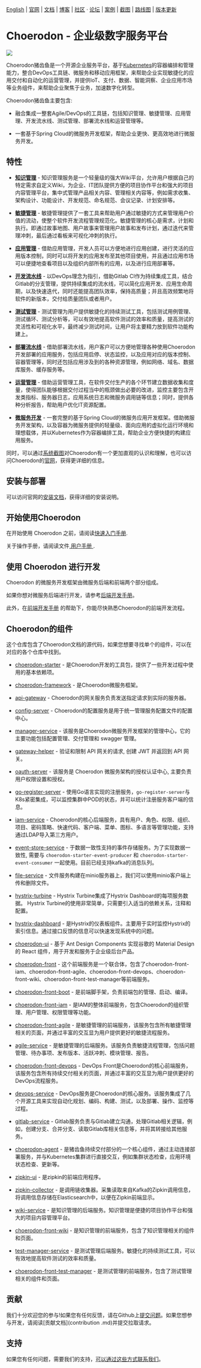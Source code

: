 [English](https://github.com/choerodon/choerodon/blob/master/README.md) | [官网](http://choerodon.io) | [文档](http://choerodon.io/zh/docs/) | [博客](http://choerodon.io/zh/blog/) | [社区](http://choerodon.io/zh/community/) · [论坛](http://forum.choerodon.io) | [案例](http://choerodon.io/zh/case-studies/) | [截图](https://github.com/choerodon/choerodon/blob/master/SCREENSHOT.md) | [路线图](https://github.com/choerodon/choerodon/blob/master/ROADMAP.md) | [版本更新](https://github.com/choerodon/choerodon/blob/master/changelogs/) 

# Choerodon - 企业级数字服务平台

![](img/choerodon-community.png)

Choerodon猪齿鱼是一个开源企业服务平台，基于[Kubernetes](https://kubernetes.io/)的容器编排和管理能力，整合DevOps工具链、微服务和移动应用框架，来帮助企业实现敏捷化的应用交付和自动化的运营管理，并提供IoT、支付、数据、智能洞察、企业应用市场等业务组件，来帮助企业聚焦于业务，加速数字化转型。

Choerodon猪齿鱼主要包含:

- 融合集成一整套Agile/DevOps的工具链，包括知识管理、敏捷管理、应用管理、开发流水线、测试管理、部署流水线和运营管理等。

- 一套基于Spring Cloud的微服务开发框架，帮助企业更快、更高效地进行微服务开发。

## 特性 
  
- [**知识管理**](http://v0-8.choerodon.io/zh/docs/user-guide/wiki/) - 知识管理服务是一个轻量级的强大Wiki平台，允许用户根据自己的特定需求自定义Wiki，为企业、IT团队提供方便的项目协作平台和强大的项目内容管理平台，集中式管理产品相关内容、管理相关内容等，例如需求收集、架构设计、功能设计、开发规范、命名规范、会议记录、计划安排等。

- [**敏捷管理**](http://v0-8.choerodon.io/zh/docs/user-guide/agile/) - 敏捷管理提供了一套工具来帮助用户通过敏捷的方式来管理用户价值的流动，使整个软件开发流程管理规范化。敏捷管理的核心是需求，计划和执行。即通过故事地图、用户故事来管理用户故事和发布计划，通过迭代来管理冲刺，最后通过看板来可视化冲刺的执行。

- [**应用管理**](http://v0-8.choerodon.io/zh/docs/user-guide/application-management/) - 借助应用管理，开发人员可以方便地进行应用创建，进行灵活的应用版本控制，同时可以将开发的应用发布至其他项目使用，并且通过应用市场可以便捷地查看项目以及组织内部所有的应用，以及进行应用部署等。

- [**开发流水线**](http://v0-8.choerodon.io/zh/docs/user-guide/development-pipeline/) - 以DevOps理念为指引，借助Gitlab CI作为持续集成工具，结合Gitlab的分支管理，提供持续集成的流水线，可以简化应用开发、应用生命周期，以及快速迭代，同时还能提高团队效率，保持高质量；并且高效频繁地将软件的新版本，交付给质量团队或者用户。

- [**测试管理**](http://v0-8.choerodon.io/zh/docs/user-guide/test-management/) - 测试管理为用户提供敏捷化的持续测试工具，包括测试用例管理、测试循环、测试分析等，可以有效地提高软件测试的效率和质量，提高测试的灵活性和可视化水平，最终减少测试时间，让用户将主要精力放到软件功能构建上。

- [**部署流水线**](http://v0-8.choerodon.io/zh/docs/user-guide/deployment-pipeline/) - 借助部署流水线，用户客户可以方便地管理各种使用Choerodon开发部署的应用服务，包括应用启停、状态监控，以及应用对应的版本控制、容器管理等，同时还包括应用涉及到的各种资源管理，例如网络、域名、数据库服务、缓存服务等。

- [**运营管理**](http://v0-8.choerodon.io/zh/docs/user-guide/operating-manage/) - 借助运营管理工具，在软件交付生产的各个环节建立数据收集和度量，使得团队能够根据交付过程当中的瓶颈做出必要的改进，监控主要包含开发类指标、服务器日志，应用系统日志和微服务调用链等信息；同时，提供各种分析报告，帮助用户优化IT资源配置。

- [**微服务开发**](http://v0-8.choerodon.io/zh/docs/development-guide/) - 一套完整的基于Spring Cloud的微服务应用开发框架。借助微服务开发架构，以及容器为微服务提供的轻量级、面向应用的虚拟化运行环境和理想载体，并以Kubernetes作为容器编排工具，帮助企业方便快捷的构建应用服务。

同时，可以通过[系统截图](SCREENSHOT.md)对Choerodon有一个更加直观的认识和理解，也可以访问Choerodon的[官网](http://v0-8.choerodon.io/)，获得更详细的信息。

## 安装与部署
 
可以访问官网的[安装文档](http://v0-8.choerodon.io/zh/docs/installation-configuration/)，获得详细的安装说明。

## 开始使用Choerodon

在开始使用 Choerodon 之前，请阅读[快速入门手册](http://v0-8.choerodon.io/zh/docs/quick-start/).

关于操作手册，请阅读文件[ 用户手册 ](http://v0-8.choerodon.io/zh/docs/user-guide/).

## 使用 Choerodon 进行开发

Choerodon 的微服务开发框架由微服务后端和前端两个部分组成。

如果你想对微服务后端进行开发，请参考[后端开发手册](http://v0-8.choerodon.io/zh/docs/development-guide/backend/)。


此外，在[前端开发手册](http://v0-8.choerodon.io/zh/docs/development-guide/front/) 的帮助下，你能尽快熟悉Choerodon的前端开发流程。

## Choerodon的组件

这个仓库包含了Choerodon文档的源代码，如果您想要寻找单个的组件，可以在对应的各个仓库中找到。

- [choerodon-starter](https://github.com/choerodon/choerodon-starters.git) - 是Choerodon开发的工具包，提供了一些开发过程中使用的基本依赖项。

- [choerodon-framework](https://github.com/choerodon/choerodon-framework.git) - 是Choerodon微服务框架。

- [api-gateway](https://github.com/choerodon/api-gateway.git) - Choerodon的网关服务负责发送指定请求到实际的服务器。

- [config-server](https://github.com/choerodon/config-server.git) -  Choerodon的配置服务是用于统一管理服务配置文件的配置中心。

- [manager-service](https://github.com/choerodon/manager-service.git) - 该服务是Choerodon微服务开发框架的管理中心，它的主要功能包括配置管理、交付管理和 swagger 管理。

- [gateway-helper](https://github.com/choerodon/gateway-helper.git) - 验证和限制 API 网关的请求, 创建 JWT 并返回到 API 网关。

- [oauth-server](https://github.com/choerodon/oauth-server.git) - 该服务是 Choerodon 微服务架构的授权认证中心, 主要负责用户权限设置和授权。

- [go-register-server](https://github.com/choerodon/go-register-server.git) - 使用Go语言实现的注册服务，`go-register-server`与K8s紧密集成，可以监控集群中POD的状态，并可以统计注册服务客户端的信息。

- [iam-service](https://github.com/choerodon/iam-service.git) - Choerodon的核心后端服务，具有用户、角色、权限、组织、项目、密码策略、快速代码、客户端、菜单、图标、多语言等管理功能，支持通过LDAP导入第三方用户。

- [event-store-service](https://github.com/choerodon/event-store-service.git) - 于数据一致性支持的事件存储服务。为了实现数据一致性, 需要与 `choerodon-starter-event-producer` 和 `choerodon-starter-event-consumer` 一起使用。目前已经支持kafka的消息队列。

- [file-service](https://github.com/choerodon/file-service.git) - 文件服务构建在minio服务器上，我们可以使用minio客户端上传和删除文件。

- [hystrix-turbine](https://github.com/choerodon/hystrix-turbine.git) - Hystrix Turbine集成了Hystrix Dashboard的每项服务数据。 Hystrix Turbine的使用非常简单，只需要引入适当的依赖关系，注释和配置。

- [hystrix-dashboard](https://github.com/choerodon/hystrix-dashboard.git) - 是Hystrix的仪表板组件。主要用于实时监控Hystrix的索引信息。通过接口反馈的信息可以快速发现系统中的问题。

- [choerodon-ui](https://github.com/choerodon/choerodon-ui.git) - 基于 Ant Design Components 实现谷歌的 Material Design 的 React 组件，用于开发和服务于企业级后台产品。

- [choerodon-front](https://github.com/choerodon/choerodon-front.git) - 这个前端服务是一个联合体，包含了choerodon-front-iam、choerodon-front-agile、choerodon-front-devops、choerodon-front-wiki、choerodon-front-test-manager等前端服务。

- [choerodon-front-boot](https://github.com/choerodon/choerodon-front-boot.git) - 是前端脚手架，负责前端包的管理、启动、编译。

- [choerodon-front-iam](https://github.com/choerodon/choerodon-front-iam.git) - 是IAM的整体前端服务，包含Choerodon的组织管理、用户管理、权限管理等功能。

- [choerodon-front-agile](https://github.com/choerodon/choerodon-front-agile.git) - 是敏捷管理的前端服务，该服务包含所有敏捷管理相关的页面，并通过丰富的交互显为用户提供更好的敏捷流程服务。

- [agile-service](https://github.com/choerodon/agile-service.git) - 是敏捷管理的后端服务。该服务负责敏捷流程管理，包括问题管理、待办事项、发布版本、活跃冲刺、模块管理、报告。

- [choerodon-front-devops](https://github.com/choerodon/choerodon-front-devops.git) - DevOps Front是Choerodon的核心前端服务，该服务包含所有持续交付相关的页面，并通过丰富的交互显为用户提供更好的DevOps流程服务。

- [devops-service](https://github.com/choerodon/devops-service.git) - DevOps服务是Choerodon的核心服务。该服务集成了几个开源工具来实现自动化规划、编码、构建、测试，以及部署、操作、监控等过程。

- [gitlab-service](https://github.com/choerodon/gitlab-service.git) - Gitlab服务负责与Gitlab建立沟通，处理Gitlab相关逻辑，例如，创建分支、合并分支、读取Gitlab库相关信息等，并将其转接给其他服务。

- [choerodon-agent](https://github.com/choerodon/choerodon-agent.git) - 是猪齿鱼持续交付部分的一个核心组件，通过主动连接部署服务，并与Kubernetes集群进行直接交互，例如集群状态检查，应用环境状态检查、更新等。

- [zipkin-ui](https://github.com/choerodon/zipkin-ui.git) - 是zipkin的前端应用程序。

- [zipkin-collector](https://github.com/choerodon/zipkin-collector.git) - 是调用链收集器。采集读取来自Kafka的Zipkin调用信息，将调用信息存储在Elasticsearch中，以便在Zipkin前端显示。

- [wiki-service](https://github.com/choerodon/wiki-service.git) - 是知识管理的后端服务。知识管理是便捷的项目协作平台和强大的项目内容管理平台。

- [choerodon-front-wiki](https://github.com/choerodon/choerodon-front-wiki.git) - 是知识管理的前端服务，包含了知识管理相关的组件和页面。

- [test-manager-service](https://github.com/choerodon/test-manager-service.git) - 是测试管理后端服务。敏捷化的持续测试工具，可以有效地提高软件测试的效率和质量。

- [choerodon-front-test-manager](https://github.com/choerodon/choerodon-front-test-manager.git) - 是测试管理的前端服务，包含了测试管理相关的组件和页面。

## 贡献

我们十分欢迎您的参与!如果您有任何反馈，请在Github上[提交问题](https://github.com/choerodon/choerodon/issues)。如果您想参与开发，请阅读[贡献文档](contribution .md)并提交拉取请求。

## 支持

如果您有任何问题，需要我们的支持，[可以通过这些方式联系我们](http://v0-8.choerodon.io/zh/community/)。